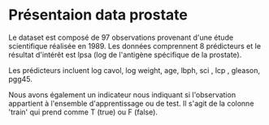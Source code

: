# Présentaion data prostate
Le dataset est composé de 97 observations provenant d'une étude scientifique réalisée en 1989. Les données comprennent 8 prédicteurs et le résultat d'intérêt est lpsa (log de l'antigène spécifique de la prostate).

Les prédicteurs incluent log cavol, log weight, age, lbph, sci , lcp , gleason, pgg45.

Nous avons également un indicateur nous indiquant si l'observation appartient à l'ensemble d'apprentissage ou de test. Il s'agit de la colonne 'train' qui prend comme T (true) ou F (false).
